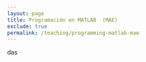 ```yaml
---
layout: page
title: Programación en MATLAB  (MAE)
exclude: true
permalink: /teaching/programming-matlab-mae
---
```


das